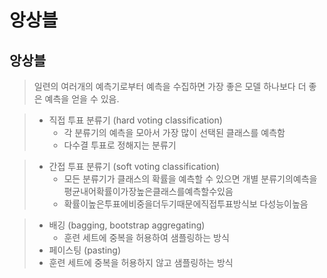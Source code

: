 # 앙상블 

## 앙상블 
> 일련의 여러개의 예측기로부터 예측을 수집하면 가장 좋은 모델 하나보다 더 좋은 예측을 얻을 수 있음. 

> - 직접 투표 분류기 (hard voting classification)
>   - 각 분류기의 예측을 모아서 가장 많이 선택된 클래스를 예측함 
>   - 다수결 투표로 정해지는 분류기

> - 간접 투표 분류기 (soft voting classification)
>   - 모든 분류기가 클래스의 확률을 예측할 수 있으면 개별 분류기의예측을평균내어확률이가장높은클래스를예측할수있음
>   - 확률이높은투표에비중을더두기때문에직접투표방식보 다성능이높음

> - 배깅 (bagging, bootstrap aggregating)
>   - 훈련 세트에 중복을 허용하여 샘플링하는 방식 
> -  페이스팅 (pasting)
>   - 훈련 세트에 중복을 허용하지 않고 샘플링하는 방식

